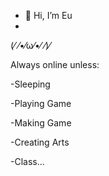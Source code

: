 - 👋 Hi, I’m Eu
- 
(⁄ ⁄•⁄ω⁄•⁄ ⁄)⁄

Always online unless:

-Sleeping

-Playing Game

-Making Game

-Creating Arts

-Class...
<!---
CallMeEu/CallMeEu is a ✨ special ✨ repository because its `README.md` (this file) appears on your GitHub profile.
You can click the Preview link to take a look at your changes.
--->
